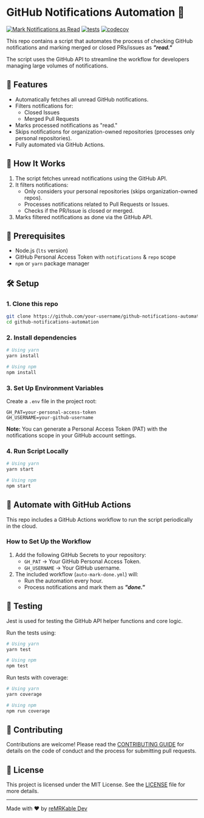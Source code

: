 # GitHub Notifications Automation 🚀

[![Mark Notifications as Read](https://github.com/reMRKableDev/gh-notifications-automation/actions/workflows/auto-mark-read.yml/badge.svg)](https://github.com/reMRKableDev/gh-notifications-automation/actions/workflows/auto-mark-read.yml)
[![tests](https://github.com/reMRKableDev/react-omdb-api/actions/workflows/test-coverage.yml/badge.svg)](https://github.com/reMRKableDev/react-omdb-api/actions/workflows/test-coverage.yml)
[![codecov](https://codecov.io/gh/reMRKableDev/gh-notifications-automation/graph/badge.svg?token=ZcOwgC81Pw)](https://codecov.io/gh/reMRKableDev/gh-notifications-automation)

This repo contains a script that automates the process of checking GitHub notifications and marking merged or closed PRs/issues as **_"read."_**

The script uses the GitHub API to streamline the workflow for developers managing large volumes of notifications.

## 🔧 Features

- Automatically fetches all unread GitHub notifications.
- Filters notifications for:
  - Closed Issues
  - Merged Pull Requests
- Marks processed notifications as "read."
- Skips notifications for organization-owned repositories (processes only personal repositories).
- Fully automated via GitHub Actions.

## 🚀 How It Works

1. The script fetches unread notifications using the GitHub API.
2. It filters notifications:
   - Only considers your personal repositories (skips organization-owned repos).
   - Processes notifications related to Pull Requests or Issues.
   - Checks if the PR/Issue is closed or merged.
3. Marks filtered notifications as done via the GitHub API.

## 🔑 Prerequisites

- Node.js (`lts` version)
- GitHub Personal Access Token with `notifications` & `repo` scope
- `npm` or `yarn` package manager

## 🛠️ Setup

### 1. Clone this repo

```bash
git clone https://github.com/your-username/github-notifications-automation.git
cd github-notifications-automation
```

### 2. Install dependencies

```bash
# Using yarn
yarn install

# Using npm
npm install
```

### 3. Set Up Environment Variables

Create a `.env` file in the project root:

```plaintext
GH_PAT=your-personal-access-token
GH_USERNAME=your-github-username
```

**Note:** You can generate a Personal Access Token (PAT) with the notifications scope in your GitHub account settings.

### 4. Run Script Locally

```bash
# Using yarn
yarn start

# Using npm
npm start
```

## 📜 Automate with GitHub Actions

This repo includes a GitHub Actions workflow to run the script periodically in the cloud.

### How to Set Up the Workflow

1. Add the following GitHub Secrets to your repository:
   - `GH_PAT` → Your GitHub Personal Access Token.
   - `GH_USERNAME` → Your GitHub username.
2. The included workflow (`auto-mark-done.yml`) will:
   - Run the automation every hour.
   - Process notifications and mark them as **_"done."_**

## 🚨 Testing

Jest is used for testing the GitHub API helper functions and core logic.

Run the tests using:

```bash
# Using yarn
yarn test

# Using npm
npm test
```

Run tests with coverage:

```bash
# Using yarn
yarn coverage

# Using npm
npm run coverage
```

## 🤝 Contributing

Contributions are welcome! Please read the [CONTRIBUTING GUIDE](CONTRIBUTING) for details on the code of conduct and the process for submitting pull requests.

## 📝 License

This project is licensed under the MIT License. See the [LICENSE](LICENSE) file for more details.

---

Made with ❤️ by [reMRKable Dev](https://remrkabledev.com)
